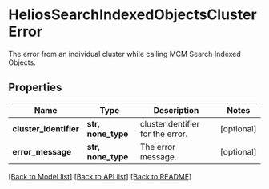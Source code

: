 # HeliosSearchIndexedObjectsClusterError

The error from an individual cluster while calling MCM Search Indexed Objects.

## Properties
Name | Type | Description | Notes
------------ | ------------- | ------------- | -------------
**cluster_identifier** | **str, none_type** | clusterIdentifier for the error. | [optional] 
**error_message** | **str, none_type** | The error message. | [optional] 

[[Back to Model list]](../README.md#documentation-for-models) [[Back to API list]](../README.md#documentation-for-api-endpoints) [[Back to README]](../README.md)


